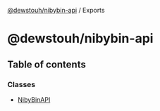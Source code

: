 [@dewstouh/nibybin-api](README.md) / Exports

# @dewstouh/nibybin-api

## Table of contents

### Classes

- [NibyBinAPI](classes/NibyBinAPI.md)
